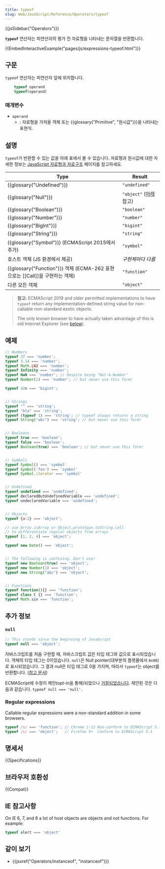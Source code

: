 ```yaml
---
title: typeof
slug: Web/JavaScript/Reference/Operators/typeof
---
```

{{jsSidebar("Operators")}}

**`typeof`** 연산자는 피연산자의 평가 전 자료형을 나타내는 문자열을 반환합니다.

{{EmbedInteractiveExample("pages/js/expressions-typeof.html")}}

## 구문

`typeof` 연산자는 피연산자 앞에 위치합니다.

```js
    typeof operand
    typeof(operand)
```

### 매개변수

- `operand`
  - : 자료형을 가져올 객체 또는 {{glossary("Primitive", "원시값")}}을 나타내는 표현식.

## 설명

`typeof`가 반환할 수 있는 값을 아래 표에서 볼 수 있습니다. 자료형과 원시값에 대한 자세한 정보는 [JavaScript 자료형과 자료구조](/ko/docs/Web/JavaScript/Data_structures) 페이지를 참고하세요.

| Type                                                                                 | Result                          |
| ------------------------------------------------------------------------------------ | ------------------------------- |
| {{glossary("Undefined")}}                                                     | `"undefined"`                   |
| {{glossary("Null")}}                                                         | `"object"` ([아래](#null) 참고) |
| {{glossary("Boolean")}}                                                     | `"boolean"`                     |
| {{glossary("Number")}}                                                         | `"number"`                      |
| {{glossary("BigInt")}}                                                         | `"bigint"`                      |
| {{glossary("String")}}                                                         | `"string"`                      |
| {{glossary("Symbol")}} (ECMAScript 2015에서 추가)                              | `"symbol"`                      |
| 호스트 객체 (JS 환경에서 제공)                                                       | _구현체마다 다름_               |
| {{glossary("Function")}} 객체 (ECMA-262 표현으로는 [[Call]]을 구현하는 객체) | `"function"`                    |
| 다른 모든 객체                                                                       | `"object"`                      |

> **참고:** ECMAScript 2019 and older permitted implementations to have `typeof` return any implementation-defined string value for non-callable non-standard exotic objects.
>
> The only known browser to have actually taken advantage of this is old Internet Explorer (see [below](#IE-specific_notes)).

## 예제

```js
// Numbers
typeof 37 === 'number';
typeof 3.14 === 'number';
typeof Math.LN2 === 'number';
typeof Infinity === 'number';
typeof NaN === 'number'; // Despite being "Not-A-Number"
typeof Number(1) === 'number'; // but never use this form!

typeof 42n === 'bigint';


// Strings
typeof "" === 'string';
typeof "bla" === 'string';
typeof (typeof 1) === 'string'; // typeof always returns a string
typeof String("abc") === 'string'; // but never use this form!


// Booleans
typeof true === 'boolean';
typeof false === 'boolean';
typeof Boolean(true) === 'boolean'; // but never use this form!


// Symbols
typeof Symbol() === 'symbol'
typeof Symbol('foo') === 'symbol'
typeof Symbol.iterator === 'symbol'


// Undefined
typeof undefined === 'undefined';
typeof declaredButUndefinedVariable === 'undefined';
typeof undeclaredVariable === 'undefined';


// Objects
typeof {a:1} === 'object';

// use Array.isArray or Object.prototype.toString.call
// to differentiate regular objects from arrays
typeof [1, 2, 4] === 'object';

typeof new Date() === 'object';


// The following is confusing. Don't use!
typeof new Boolean(true) === 'object';
typeof new Number(1) === 'object';
typeof new String("abc") === 'object';


// Functions
typeof function(){} === 'function';
typeof class C {} === 'function';
typeof Math.sin === 'function';
```

## 추가 정보

### `null`

```js
// This stands since the beginning of JavaScript
typeof null === 'object';
```

자바스크립트를 처음 구현할 때, 자바스크립트 값은 타입 태그와 값으로 표시되었습니다. 객체의 타입 태그는 0이었습니다. `null`은 Null pointer(대부분의 플랫폼에서 `0x00`)로 표시되었습니다. 그 결과 null은 타입 태그로 0을 가지며, 따라서 `typeof`는 object를 반환합니다. ([참고 문서](https://2ality.com/2013/10/typeof-null.html))

ECMAScript에 수정이 제안(opt-in을 통해)되었으나 [거절되었습니다](https://web.archive.org/web/20160331031419/http://wiki.ecmascript.org:80/doku.php?id=harmony:typeof_null). 제안된 것은 다음과 같습니다. `typeof null === 'null'.`

### Regular expressions

Callable regular expressions were a non-standard addition in some browsers.

```js
typeof /s/ === 'function'; // Chrome 1-12 Non-conform to ECMAScript 5.1
typeof /s/ === 'object';   // Firefox 5+  Conform to ECMAScript 5.1
```

## 명세서

{{Specifications}}

## 브라우저 호환성

{{Compat}}

## IE 참고사항

On IE 6, 7, and 8 a lot of host objects are objects and not functions. For example:

```js
typeof alert === 'object'
```

## 같이 보기

- {{jsxref("Operators/instanceof", "instanceof")}}
